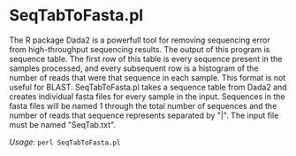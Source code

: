 # SeqTabToFasta.pl #

The R package Dada2 is a powerfull tool for removing sequencing error from high-throughput sequencing results. The output of this program is sequence table. The first row of this table is every sequence present in the samples processed, and every subsequent row is a histogram of the number of reads that were that sequence in each sample. This format is not useful for BLAST. SeqTabToFasta.pl takes a sequence table from Dada2 and creates individual fasta files for every sample in the input. Sequences in the fasta files will be named 1 through the total number of sequences and the number of reads that sequence represents separated by "|". The input file must be named "SeqTab.txt".

*Usage:*
`perl SeqTabToFasta.pl`
